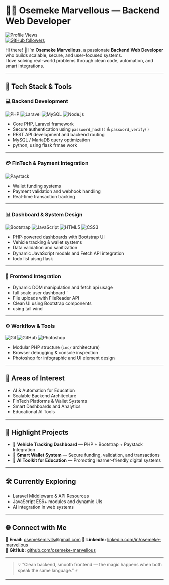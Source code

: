 # 🧑‍💻 Osemeke Marvellous — Backend Web Developer  

![Profile Views](https://komarev.com/ghpvc/?username=osemeke-marvellous&label=Profile%20Views&color=0e75b6&style=flat)  
[![GitHub followers](https://img.shields.io/github/followers/osemeke-marvellous?label=Follow&style=social)](https://github.com/osemeke-marvellous)  

Hi there! 👋 I’m **Osemeke Marvellous**, a passionate **Backend Web Developer** who builds scalable, secure, and user-focused systems.  
I love solving real-world problems through clean code, automation, and smart integrations.  

---

## 🚀 Tech Stack & Tools  

### 💻 Backend Development  
![PHP](https://img.shields.io/badge/PHP-777BB4?logo=php&logoColor=white)
![Laravel](https://img.shields.io/badge/Laravel-FF2D20?logo=laravel&logoColor=white)
![MySQL](https://img.shields.io/badge/MySQL-005C84?logo=mysql&logoColor=white)
![Node.js](https://img.shields.io/badge/Node.js-339933?logo=node.js&logoColor=white)

- Core PHP, Laravel framework  
- Secure authentication using `password_hash()` & `password_verify()`  
- REST API development and backend routing  
- MySQL / MariaDB query optimization  
- python, using flask frmae work  

---

### 💳 FinTech & Payment Integration  
![Paystack](https://img.shields.io/badge/Paystack-3BB75E?logo=paystack&logoColor=white)

- Wallet funding systems  
- Payment validation and webhook handling  
- Real-time transaction tracking  

---

### 📊 Dashboard & System Design  
![Bootstrap](https://img.shields.io/badge/Bootstrap-7952B3?logo=bootstrap&logoColor=white)
![JavaScript](https://img.shields.io/badge/JavaScript-F7DF1E?logo=javascript&logoColor=black)
![HTML5](https://img.shields.io/badge/HTML5-E34F26?logo=html5&logoColor=white)
![CSS3](https://img.shields.io/badge/CSS3-1572B6?logo=css3&logoColor=white)

- PHP-powered dashboards with Bootstrap UI  
- Vehicle tracking & wallet systems  
- Data validation and sanitization  
- Dynamic JavaScript modals and Fetch API integration
- todo list uisng flask 

---

### 🧰 Frontend Integration  
- Dynamic DOM manipulation and fetch api usage 
- full scale user dashboard `  
- File uploads with FileReader API  
- Clean UI using Bootstrap components
- using tail wind
  

---

### ⚙️ Workflow & Tools  
![Git](https://img.shields.io/badge/Git-F05032?logo=git&logoColor=white)
![GitHub](https://img.shields.io/badge/GitHub-181717?logo=github&logoColor=white)
![Photoshop](https://img.shields.io/badge/Photoshop-31A8FF?logo=adobephotoshop&logoColor=white)

- Modular PHP structure (`inc/` architecture)  
- Browser debugging & console inspection  
- Photoshop for infographic and UI element design  

---

## 🧠 Areas of Interest  
- AI & Automation for Education  
- Scalable Backend Architecture  
- FinTech Platforms & Wallet Systems  
- Smart Dashboards and Analytics  
- Educational AI Tools  

---

## 💼 Highlight Projects  
- 🔹 **Vehicle Tracking Dashboard** — PHP + Bootstrap + Paystack Integration  
- 🔹 **Smart Wallet System** — Secure funding, validation, and transactions  
- 🔹 **AI Toolkit for Education** — Promoting learner-friendly digital systems  

---

## 🛠️ Currently Exploring  
- Laravel Middleware & API Resources  
- JavaScript ES6+ modules and dynamic UIs  
- AI integration in web systems  

---

## 🌐 Connect with Me  
📧 **Email:** osemekemrvlls@gmail.com 
💼 **LinkedIn:** [linkedin.com/in/osemeke-marvellous](#)  
🧰 **GitHub:** [github.com/osemeke-marvellous](https://github.com/o-marvel)  

---

> 💡 “Clean backend, smooth frontend — the magic happens when both speak the same language.” ⚡  

---

